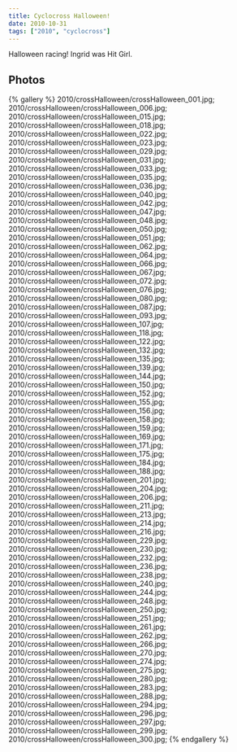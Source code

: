 ```yaml
---
title: Cyclocross Halloween!
date: 2010-10-31
tags: ["2010", "cyclocross"]
---
```

Halloween racing!  Ingrid was Hit Girl.

## Photos 

{% gallery %} 
2010/crossHalloween/crossHalloween_001.jpg;
2010/crossHalloween/crossHalloween_006.jpg;
2010/crossHalloween/crossHalloween_015.jpg;
2010/crossHalloween/crossHalloween_018.jpg;
2010/crossHalloween/crossHalloween_022.jpg;
2010/crossHalloween/crossHalloween_023.jpg;
2010/crossHalloween/crossHalloween_029.jpg;
2010/crossHalloween/crossHalloween_031.jpg;
2010/crossHalloween/crossHalloween_033.jpg;
2010/crossHalloween/crossHalloween_035.jpg;
2010/crossHalloween/crossHalloween_036.jpg;
2010/crossHalloween/crossHalloween_040.jpg;
2010/crossHalloween/crossHalloween_042.jpg;
2010/crossHalloween/crossHalloween_047.jpg;
2010/crossHalloween/crossHalloween_048.jpg;
2010/crossHalloween/crossHalloween_050.jpg;
2010/crossHalloween/crossHalloween_051.jpg;
2010/crossHalloween/crossHalloween_062.jpg;
2010/crossHalloween/crossHalloween_064.jpg;
2010/crossHalloween/crossHalloween_066.jpg;
2010/crossHalloween/crossHalloween_067.jpg;
2010/crossHalloween/crossHalloween_072.jpg;
2010/crossHalloween/crossHalloween_076.jpg;
2010/crossHalloween/crossHalloween_080.jpg;
2010/crossHalloween/crossHalloween_087.jpg;
2010/crossHalloween/crossHalloween_093.jpg;
2010/crossHalloween/crossHalloween_107.jpg;
2010/crossHalloween/crossHalloween_118.jpg;
2010/crossHalloween/crossHalloween_122.jpg;
2010/crossHalloween/crossHalloween_132.jpg;
2010/crossHalloween/crossHalloween_135.jpg;
2010/crossHalloween/crossHalloween_139.jpg;
2010/crossHalloween/crossHalloween_144.jpg;
2010/crossHalloween/crossHalloween_150.jpg;
2010/crossHalloween/crossHalloween_152.jpg;
2010/crossHalloween/crossHalloween_155.jpg;
2010/crossHalloween/crossHalloween_156.jpg;
2010/crossHalloween/crossHalloween_158.jpg;
2010/crossHalloween/crossHalloween_159.jpg;
2010/crossHalloween/crossHalloween_169.jpg;
2010/crossHalloween/crossHalloween_171.jpg;
2010/crossHalloween/crossHalloween_175.jpg;
2010/crossHalloween/crossHalloween_184.jpg;
2010/crossHalloween/crossHalloween_188.jpg;
2010/crossHalloween/crossHalloween_201.jpg;
2010/crossHalloween/crossHalloween_204.jpg;
2010/crossHalloween/crossHalloween_206.jpg;
2010/crossHalloween/crossHalloween_211.jpg;
2010/crossHalloween/crossHalloween_213.jpg;
2010/crossHalloween/crossHalloween_214.jpg;
2010/crossHalloween/crossHalloween_216.jpg;
2010/crossHalloween/crossHalloween_229.jpg;
2010/crossHalloween/crossHalloween_230.jpg;
2010/crossHalloween/crossHalloween_232.jpg;
2010/crossHalloween/crossHalloween_236.jpg;
2010/crossHalloween/crossHalloween_238.jpg;
2010/crossHalloween/crossHalloween_240.jpg;
2010/crossHalloween/crossHalloween_244.jpg;
2010/crossHalloween/crossHalloween_248.jpg;
2010/crossHalloween/crossHalloween_250.jpg;
2010/crossHalloween/crossHalloween_251.jpg;
2010/crossHalloween/crossHalloween_261.jpg;
2010/crossHalloween/crossHalloween_262.jpg;
2010/crossHalloween/crossHalloween_266.jpg;
2010/crossHalloween/crossHalloween_270.jpg;
2010/crossHalloween/crossHalloween_274.jpg;
2010/crossHalloween/crossHalloween_275.jpg;
2010/crossHalloween/crossHalloween_280.jpg;
2010/crossHalloween/crossHalloween_283.jpg;
2010/crossHalloween/crossHalloween_288.jpg;
2010/crossHalloween/crossHalloween_294.jpg;
2010/crossHalloween/crossHalloween_296.jpg;
2010/crossHalloween/crossHalloween_297.jpg;
2010/crossHalloween/crossHalloween_299.jpg;
2010/crossHalloween/crossHalloween_300.jpg;
{% endgallery %}
